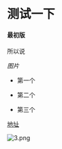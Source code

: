 # 测试一下

#### 最初版

所以说

*图片*

* 第一个
* 第二个


* 第三个

[地址](http://www.windfire.space)

![3.png](https://ooo.0o0.ooo/2016/12/07/5847d21c8987a.png)

